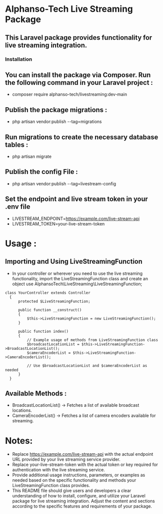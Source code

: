# Alphanso-Tech Live Streaming Package
## This Laravel package provides functionality for live streaming integration.
### Installation
## You can install the package via Composer. Run the following command in your Laravel project :
- composer require alphanso-tech/livestreaming:dev-main
## Publish the package migrations :
- php artisan vendor:publish --tag=migrations
## Run migrations to create the necessary database tables :
- php artisan migrate
## Publish the config File :
- php artisan vendor:publish --tag=livestream-config
## Set the endpoint and live stream token in your .env file
- LIVESTREAM_ENDPOINT=https://example.com/live-stream-api
- LIVESTREAM_TOKEN=your-live-stream-token
# Usage :
## Importing and Using LiveStreamingFunction 
- In your controller or wherever you need to use the live streaming functionality, import the LiveStreamingFunction class and create an object
  use AlphansoTech\LiveStreaming\LiveStreamingFunction;

```
class YourController extends Controller
  {
      protected $LiveStreamingFunction;
  
      public function __construct()
      {
          $this->LiveStreamingFunction = new LiveStreamingFunction();
      }
  
      public function index()
      {
          // Example usage of methods from LiveStreamingFunction class
          $broadcastLocationList = $this->LiveStreamingFunction->BroadcastLocationList();
          $cameraEncoderList = $this->LiveStreamingFunction->CameraEncoderList();
  
          // Use $broadcastLocationList and $cameraEncoderList as needed
      }
  }
```
## Available Methods :
- BroadcastLocationList()
  -> Fetches a list of available broadcast locations.
- CameraEncoderList()
  -> Fetches a list of camera encoders available for streaming.


# Notes:
- Replace https://example.com/live-stream-api with the actual endpoint URL provided by your live streaming service provider.
- Replace your-live-stream-token with the actual token or key required for authentication with the live streaming service.
- Provide additional usage instructions, parameters, or examples as needed based on the specific functionality and methods your LiveStreamingFunction class provides.
- This README file should give users and developers a clear understanding of how to install, configure, and utilize your Laravel package for live streaming integration. Adjust the content and sections according to the specific features and requirements of your package.

